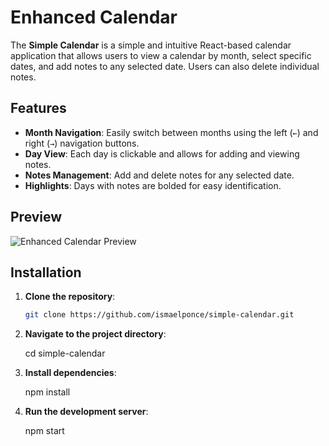 # Enhanced Calendar

The **Simple Calendar** is a simple and intuitive React-based calendar application that allows users to view a calendar by month, select specific dates, and add notes to any selected date. Users can also delete individual notes.

## Features

- **Month Navigation**: Easily switch between months using the left (`←`) and right (`→`) navigation buttons.
- **Day View**: Each day is clickable and allows for adding and viewing notes.
- **Notes Management**: Add and delete notes for any selected date.
- **Highlights**: Days with notes are bolded for easy identification.

## Preview

![Enhanced Calendar Preview](https://i.ibb.co/VNF33tQ/simple-calendar.png) 

## Installation

1. **Clone the repository**:
   ```bash
   git clone https://github.com/ismaelponce/simple-calendar.git

2. **Navigate to the project directory**:

   cd simple-calendar

3. **Install dependencies**:

    npm install


4. **Run the development server**:
   
   npm start

